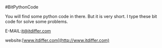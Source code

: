 #BitPythonCode

You will find some python code in there. But it is very short.
I type these bit code for solve some problems.

E-MAIL:it@itdiffer.com

website:[www.itdiffer.com](http://www.itdiffer.com)
